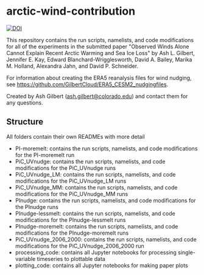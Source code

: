 # arctic-wind-contribution

[![DOI](https://zenodo.org/badge/980840741.svg)](https://zenodo.org/badge/latestdoi/980840741)

This repository contains the run scripts, namelists, and code modifications for all of the experiments in the submitted paper "Observed Winds Alone Cannot Explain Recent Arctic Warming and Sea Ice Loss" by Ash L. Gilbert, Jennifer E. Kay, Edward Blanchard-Wrigglesworth, David A. Bailey, Marika M. Holland, Alexandra Jahn, and David P. Schneider.

For information about creating the ERA5 reanalysis files for wind nudging, see https://github.com/GilbertCloud/ERA5_CESM2_nudgingfiles.

Created by Ash Gilbert (ash.gilbert@colorado.edu) and contact them for any questions.

## Structure

All folders contain their own READMEs with more detail

- PI-moremelt: contains the run scripts, namelists, and code modifications for the PI-moremelt run
- PiC_UVnudge: contains the run scripts, namelists, and code modifications for the PiC_UVnudge runs 
- PiC_UVnudge_LM: contains the run scripts, namelists, and code modifications for the PiC_UVnudge_LM runs 
- PiC_UVnudge_MM: contains the run scripts, namelists, and code modifications for the PiC_UVnudge_MM runs
- PInudge: contains the run scripts, namelists, and code modifications for the PInudge runs
- PInudge-lessmelt: contains the run scripts, namelists, and code modifications for the PInudge-lessmelt runs
- PInudge-moremelt: contains the run scripts, namelists, and code modifications for the PInudge-moremelt runs 
- PiC_UVnudge_2006_2000: contains the run scripts, namelists, and code modifications for the PiC_UVnudge_2006_2000 run 
- processing_code: contains all Jupyter notebooks for processing single-variable timeseries to plottable data 
- plotting_code: contains all Jupyter notebooks for making paper plots 
